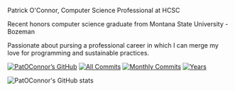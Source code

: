 Patrick O'Connor, Computer Science Professional at HCSC

Recent honors computer science graduate from Montana State University - Bozeman

Passionate about pursing a professional career in which I can merge my love for programming and sustainable practices. 


[![PatOConnor’s GitHub](https://img.shields.io/github/followers/patrickfoconnor?label=follow&style=social)](https://github.com/patrickfoconnor)
[![All Commits](https://badges.pufler.dev/commits/all/patrickfoconnor?style=social)](https://badges.pufler.dev)
[![Monthly Commits](https://badges.pufler.dev/commits/monthly/patrickfoconnor?style=social)](https://badges.pufler.dev)
[![Years](https://badges.pufler.dev/years/patrickfoconnor?style=social)](https://badges.pufler.dev)

![PatOConnor's GitHub stats](https://github-readme-stats.vercel.app/api?username=patrickfoconnor&hide_border=true&show_icons=true&include_all_commits=true&count_private=true&theme=buefy)

